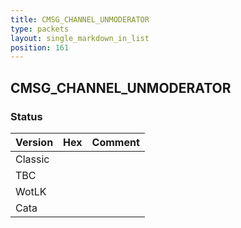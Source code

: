```yaml
---
title: CMSG_CHANNEL_UNMODERATOR
type: packets
layout: single_markdown_in_list
position: 161
---
```


## CMSG_CHANNEL_UNMODERATOR

### Status

Version | Hex | Comment
---------- | ---------- | ---------- 
Classic |  |  
TBC |  |  
WotLK |  |  
Cata |  |  
